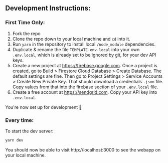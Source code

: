 ## Development Instructions:

### First Time Only:

1. Fork the repo
2. Clone the repo down to your local machine and `cd` into it.
3. Run `yarn` in the repository to install local `/node_module` dependencies.
4. Duplicate & rename the file `TEMPLATE.env.local` into your own `.env.local`, which is already set to be ignored by git, for your dev API keys.
5. Create a new project at https://firebase.google.com. Once a project is created, go to Build > Firestore Cloud Database > Create Database. The default settings are fine. Then go to Project Settings > Service Accounts > Create New Private Key. That should download a credentials `.json` file. Copy values from that into the firebase section of your `.env.local` file.
6. Create a free account at https://sendgrid.com. Copy your API key into `.env.local`.

You're now set up for development 🎉

### Every time:

To start the dev server:

```bash
yarn dev
```

You should now be able to visit http://localhost:3000 to see the webapp on your local machine.
